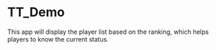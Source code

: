 # TT_Demo

This app will display the player list based on the ranking, which helps players to know the current status.
